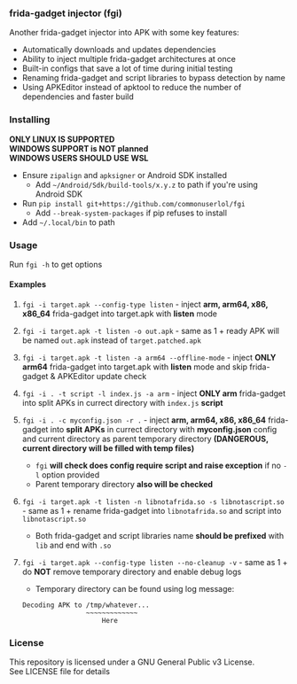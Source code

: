 ### frida-gadget injector (fgi)
Another frida-gadget injector into APK with some key features:

* Automatically downloads and updates dependencies
* Ability to inject multiple frida-gadget architectures at once
* Built-in configs that save a lot of time during initial testing
* Renaming frida-gadget and script libraries to bypass detection by name
* Using APKEditor instead of apktool to reduce the number of dependencies and faster build

### Installing
**ONLY LINUX IS SUPPORTED**<br>
**WINDOWS SUPPORT is NOT planned**<br>
**WINDOWS USERS SHOULD USE WSL**

* Ensure `zipalign` and `apksigner` or Android SDK installed
    * Add `~/Android/Sdk/build-tools/x.y.z` to path if you're using Android SDK
* Run `pip install git+https://github.com/commonuserlol/fgi`
    * Add `--break-system-packages` if pip refuses to install
* Add `~/.local/bin` to path

### Usage
Run `fgi -h` to get options
#### Examples
1. `fgi -i target.apk --config-type listen` - inject **arm, arm64, x86, x86_64** frida-gadget into target.apk with **listen** mode

2. `fgi -i target.apk -t listen -o out.apk` - same as 1 + ready APK will be named `out.apk` instead of `target.patched.apk`

3. `fgi -i target.apk -t listen -a arm64 --offline-mode` - inject **ONLY arm64** frida-gadget into target.apk with **listen** mode and skip frida-gadget & APKEditor update check

4. `fgi -i . -t script -l index.js -a arm` - inject **ONLY arm** frida-gadget into split APKs in currect directory with `index.js` **script**

5. `fgi -i . -c myconfig.json -r .` - inject **arm, arm64, x86, x86_64** frida-gadget into **split APKs** in currect directory with **myconfig.json** config and current directory as parent temporary directory **(DANGEROUS, current directory will be filled with temp files)**
    * `fgi` **will check does config require script and raise exception** if no `-l` option provided
    * Parent temporary directory **also will be checked**

6. `fgi -i target.apk -t listen -n libnotafrida.so -s libnotascript.so` - same as 1 + rename frida-gadget into `libnotafrida.so` and script into `libnotascript.so`
    * Both frida-gadget and script libraries name **should be prefixed** with `lib` and end with `.so`

7. `fgi -i target.apk --config-type listen --no-cleanup -v` - same as 1 + do **NOT** remove temporary directory and enable debug logs
    * Temporary directory can be found using log message:
    ```
    Decoding APK to /tmp/whatever...
                    ~~~~~~~~~~~~~
                        Here
    ```


### License
This repository is licensed under a GNU General Public v3 License.<br>
See LICENSE file for details